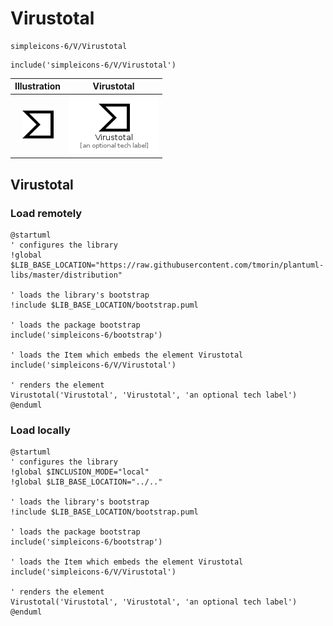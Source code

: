 # Virustotal


```text
simpleicons-6/V/Virustotal
```

```text
include('simpleicons-6/V/Virustotal')
```



| Illustration | Virustotal |
| :---: | :---: |
| ![illustration for Illustration](../../simpleicons-6/V/Virustotal.png) | ![illustration for Virustotal](../../simpleicons-6/V/Virustotal.Local.png) |




## Virustotal

### Load remotely
```plantuml
@startuml
' configures the library
!global $LIB_BASE_LOCATION="https://raw.githubusercontent.com/tmorin/plantuml-libs/master/distribution"

' loads the library's bootstrap
!include $LIB_BASE_LOCATION/bootstrap.puml

' loads the package bootstrap
include('simpleicons-6/bootstrap')

' loads the Item which embeds the element Virustotal
include('simpleicons-6/V/Virustotal')

' renders the element
Virustotal('Virustotal', 'Virustotal', 'an optional tech label')
@enduml
```

### Load locally
```plantuml
@startuml
' configures the library
!global $INCLUSION_MODE="local"
!global $LIB_BASE_LOCATION="../.."

' loads the library's bootstrap
!include $LIB_BASE_LOCATION/bootstrap.puml

' loads the package bootstrap
include('simpleicons-6/bootstrap')

' loads the Item which embeds the element Virustotal
include('simpleicons-6/V/Virustotal')

' renders the element
Virustotal('Virustotal', 'Virustotal', 'an optional tech label')
@enduml
```

